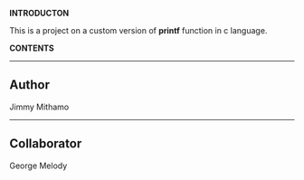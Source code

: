 **INTRODUCTON**

This is a project on a custom version of **printf** function in c language.

**CONTENTS**


---
**Author**
---
Jimmy Mithamo

---
**Collaborator**
---
George Melody
